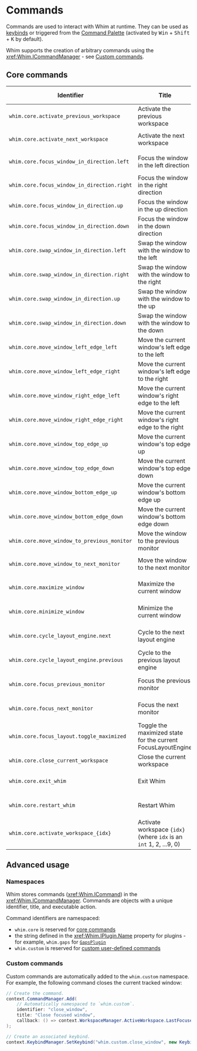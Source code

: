 # Commands

Commands are used to interact with Whim at runtime. They can be used as [keybinds](./keybinds.md) or triggered from the [Command Palette](../plugins/command-palette.md) (activated by <kbd>Win</kbd> + <kbd>Shift</kbd> + <kbd>K</kbd> by default).

Whim supports the creation of arbitrary commands using the <xref:Whim.ICommandManager> - see [Custom commands](#custom-commands).

## Core commands

| Identifier                                  | Title                                                              | Default Keybind                                      |
|---------------------------------------------| ------------------------------------------------------------------ |------------------------------------------------------|
| `whim.core.activate_previous_workspace`     | Activate the previous workspace                                    | <kbd>Win</kbd> + <kbd>Ctrl</kbd> + <kbd>LEFT</kbd>   |
| `whim.core.activate_next_workspace`         | Activate the next workspace                                        | <kbd>Win</kbd> + <kbd>Ctrl</kbd> + <kbd>RIGHT</kbd>  |
| `whim.core.focus_window_in_direction.left`  | Focus the window in the left direction                             | <kbd>Win</kbd> + <kbd>Alt</kbd> + <kbd>LEFT</kbd>    |
| `whim.core.focus_window_in_direction.right` | Focus the window in the right direction                            | <kbd>Win</kbd> + <kbd>Alt</kbd> + <kbd>RIGHT</kbd>   |
| `whim.core.focus_window_in_direction.up`    | Focus the window in the up direction                               | <kbd>Win</kbd> + <kbd>Alt</kbd> + <kbd>UP</kbd>      |
| `whim.core.focus_window_in_direction.down`  | Focus the window in the down direction                             | <kbd>Win</kbd> + <kbd>Alt</kbd> + <kbd>DOWN</kbd>    |
| `whim.core.swap_window_in_direction.left`   | Swap the window with the window to the left                        | <kbd>Win</kbd> + <kbd>LEFT</kbd>                     |
| `whim.core.swap_window_in_direction.right`  | Swap the window with the window to the right                       | <kbd>Win</kbd> + <kbd>RIGHT</kbd>                    |
| `whim.core.swap_window_in_direction.up`     | Swap the window with the window to the up                          | <kbd>Win</kbd> + <kbd>UP</kbd>                       |
| `whim.core.swap_window_in_direction.down`   | Swap the window with the window to the down                        | <kbd>Win</kbd> + <kbd>DOWN</kbd>                     |
| `whim.core.move_window_left_edge_left`      | Move the current window's left edge to the left                    | <kbd>Win</kbd> + <kbd>Ctrl</kbd> + <kbd>H</kbd>      |
| `whim.core.move_window_left_edge_right`     | Move the current window's left edge to the right                   | <kbd>Win</kbd> + <kbd>Ctrl</kbd> + <kbd>J</kbd>      |
| `whim.core.move_window_right_edge_left`     | Move the current window's right edge to the left                   | <kbd>Win</kbd> + <kbd>Ctrl</kbd> + <kbd>K</kbd>      |
| `whim.core.move_window_right_edge_right`    | Move the current window's right edge to the right                  | <kbd>Win</kbd> + <kbd>Ctrl</kbd> + <kbd>L</kbd>      |
| `whim.core.move_window_top_edge_up`         | Move the current window's top edge up                              | <kbd>Win</kbd> + <kbd>Ctrl</kbd> + <kbd>U</kbd>      |
| `whim.core.move_window_top_edge_down`       | Move the current window's top edge down                            | <kbd>Win</kbd> + <kbd>Ctrl</kbd> + <kbd>I</kbd>      |
| `whim.core.move_window_bottom_edge_up`      | Move the current window's bottom edge up                           | <kbd>Win</kbd> + <kbd>Ctrl</kbd> + <kbd>O</kbd>      |
| `whim.core.move_window_bottom_edge_down`    | Move the current window's bottom edge down                         | <kbd>Win</kbd> + <kbd>Ctrl</kbd> + <kbd>P</kbd>      |
| `whim.core.move_window_to_previous_monitor` | Move the window to the previous monitor                            | <kbd>Win</kbd> + <kbd>Shift</kbd> + <kbd>LEFT</kbd>  |
| `whim.core.move_window_to_next_monitor`     | Move the window to the next monitor                                | <kbd>Win</kbd> + <kbd>Shift</kbd> + <kbd>RIGHT</kbd> |
| `whim.core.maximize_window`                 | Maximize the current window                                        | No default keybind                                   |
| `whim.core.minimize_window`                 | Minimize the current window                                        | No default keybind                                   |
| `whim.core.cycle_layout_engine.next`        | Cycle to the next layout engine                                    | No default keybind                                   |
| `whim.core.cycle_layout_engine.previous`    | Cycle to the previous layout engine                                | No default keybind                                   |
| `whim.core.focus_previous_monitor`          | Focus the previous monitor                                         | No default keybind                                   |
| `whim.core.focus_next_monitor`              | Focus the next monitor                                             | No default keybind                                   |
| `whim.core.focus_layout.toggle_maximized`   | Toggle the maximized state for the current FocusLayoutEngine       | No default keybind                                   |
| `whim.core.close_current_workspace`         | Close the current workspace                                        | <kbd>Win</kbd> + <kbd>Ctrl</kbd> + <kbd>W</kbd>      |
| `whim.core.exit_whim`                       | Exit Whim                                                          | No default keybind                                   |
| `whim.core.restart_whim`                    | Restart Whim                                                       | No default keybind                                   |
| `whim.core.activate_workspace_{idx}`        | Activate workspace `{idx}` (where `idx` is an `int` 1, 2, ...9, 0) | <kbd>Alt</kbd> + <kbd>Shift</kbd> + <kbd>{idx}</kbd> |

## Advanced usage

### Namespaces

Whim stores commands (<xref:Whim.ICommand>) in the <xref:Whim.ICommandManager>. Commands are objects with a unique identifier, title, and executable action.

Command identifiers are namespaced:

- `whim.core` is reserved for [core commands](#core-commands)
- the string defined in the <xref:Whim.IPlugin.Name> property for plugins - for example, `whim.gaps` for [`GapsPlugin`](../plugins/gaps.md)
- `whim.custom` is reserved for [custom user-defined commands](#custom-commands)

### Custom commands

Custom commands are automatically added to the `whim.custom` namespace. For example, the following command closes the current tracked window:

```csharp
// Create the command.
context.CommandManager.Add(
    // Automatically namespaced to `whim.custom`.
    identifier: "close_window",
    title: "Close focused window",
    callback: () => context.WorkspaceManager.ActiveWorkspace.LastFocusedWindow.Close()
);

// Create an associated keybind.
context.KeybindManager.SetKeybind("whim.custom.close_window", new Keybind(IKeybind.WinAlt, VIRTUAL_KEY.VK_D));
```
